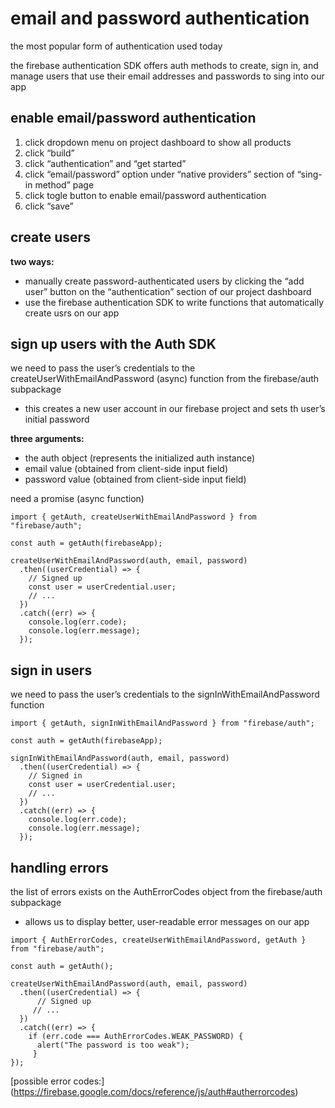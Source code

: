 # email and password authentication 
the most popular form of authentication used today

the firebase authentication SDK offers auth methods to create, sign in, and manage users that use their email addresses and passwords to sing into our app

## enable email/password authentication
1. click dropdown menu on project dashboard to show all products
2. click “build”
3. click “authentication” and “get started”
4. click “email/password” option under “native providers” section of “sing-in method” page
5. click togle button to enable email/password authentication
6. click “save”

## create users
**two ways:**

- manually create password-authenticated users by clicking the “add user” button on the “authentication” section of our project dashboard
- use the firebase authentication SDK to write functions that automatically create usrs on our app

## sign up users with the Auth SDK
we need to pass the user’s credentials to the createUserWithEmailAndPassword (async) function from the firebase/auth subpackage
- this creates a new user account in our firebase project and sets th user’s initial password

**three arguments:**

- the auth object (represents the initialized auth instance)
- email value (obtained from client-side input field)
- password value (obtained from client-side input field)

need a promise (async function)

```
import { getAuth, createUserWithEmailAndPassword } from "firebase/auth";

const auth = getAuth(firebaseApp);

createUserWithEmailAndPassword(auth, email, password)
  .then((userCredential) => {
    // Signed up 
    const user = userCredential.user;
    // ...
  })
  .catch((err) => {
    console.log(err.code);
    console.log(err.message);
  });
```

## sign in users
we need to pass the user’s credentials to the signInWithEmailAndPassword function

```
import { getAuth, signInWithEmailAndPassword } from "firebase/auth";

const auth = getAuth(firebaseApp);

signInWithEmailAndPassword(auth, email, password)
  .then((userCredential) => {
    // Signed in 
    const user = userCredential.user;
    // ...
  })
  .catch((err) => {
    console.log(err.code);
    console.log(err.message);
  });
```

## handling errors
the list of errors exists on the AuthErrorCodes object from the firebase/auth subpackage
- allows us to display better, user-readable error messages on our app

```
import { AuthErrorCodes, createUserWithEmailAndPassword, getAuth } from "firebase/auth";

const auth = getAuth();

createUserWithEmailAndPassword(auth, email, password)
  .then((userCredential) => {
      // Signed up
     // ...
  })
  .catch((err) => {
    if (err.code === AuthErrorCodes.WEAK_PASSWORD) {
      alert("The password is too weak");
     }
});
```

[possible error codes:] (https://firebase.google.com/docs/reference/js/auth#autherrorcodes)